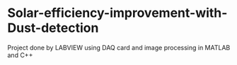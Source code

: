 # Solar-efficiency-improvement-with-Dust-detection
Project done by LABVIEW using DAQ card and image processing in MATLAB and C++ 
